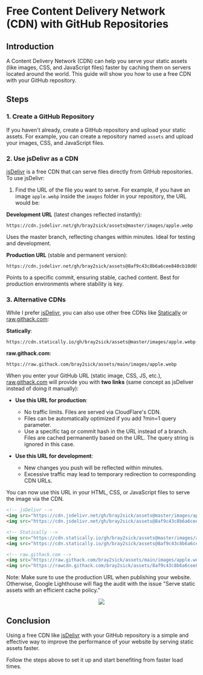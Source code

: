 # Free Content Delivery Network (CDN) with GitHub Repositories

## Introduction

A Content Delivery Network (CDN) can help you serve your static assets (like images, CSS, and JavaScript files) faster by caching them on servers located around the world. This guide will show you how to use a free CDN with your GitHub repository.

## Steps

### 1. Create a GitHub Repository

If you haven't already, create a GitHub repository and upload your static assets. For example, you can create a repository named `assets` and upload your images, CSS, and JavaScript files.

### 2. Use jsDelivr as a CDN

[jsDelivr](https://www.jsdelivr.com/) is a free CDN that can serve files directly from GitHub repositories. To use jsDelivr:

1. Find the URL of the file you want to serve. For example, if you have an image `apple.webp` inside the `images` folder in your repository, the URL would be:

**Development URL** (latest changes reflected instantly):
```
https://cdn.jsdelivr.net/gh/bray2sick/assets@master/images/apple.webp
```

Uses the master branch, reflecting changes within minutes. Ideal for testing and development.

**Production URL** (stable and permanent version):

```
https://cdn.jsdelivr.net/gh/bray2sick/assets@8af9c43c8b6a6cee840cb10d6933ae579834508d/images/apple.webp
```

Points to a specific commit, ensuring stable, cached content. Best for production environments where stability is key.

### 3. Alternative CDNs

While I prefer [jsDelivr](https://www.jsdelivr.com/), you can also use other free CDNs like [Statically](https://statically.io/) or [raw.githack.com](https://raw.githack.com/):

**Statically**:
```
https://cdn.statically.io/gh/bray2sick/assets@master/images/apple.webp
```
**raw.githack.com**:
```
https://raw.githack.com/bray2sick/assets/main/images/apple.webp
```
When you enter your GitHub URL (static image, CSS, JS, etc.), [raw.githack.com](https://raw.githack.com/) will provide you with **two links** (same concept as jsDeliver instead of doing it manually):

- **Use this URL for production**:
  - No traffic limits. Files are served via CloudFlare's CDN.
  - Files can be automatically optimized if you add ?min=1 query parameter.
  - Use a specific tag or commit hash in the URL instead of a branch. Files are cached permanently based on the URL. The query string is ignored in this case.

- **Use this URL for development**:
  - New changes you push will be reflected within minutes.
  - Excessive traffic may lead to temporary redirection to corresponding CDN URLs.

You can now use this URL in your HTML, CSS, or JavaScript files to serve the image via the CDN.

```html
<!-- jsDelivr -->
<img src="https://cdn.jsdelivr.net/gh/bray2sick/assets@master/images/apple.webp">
<img src="https://cdn.jsdelivr.net/gh/bray2sick/assets@8af9c43c8b6a6cee840cb10d6933ae579834508d/images/apple.webp">

<!-- Statically -->
<img src="https://cdn.statically.io/gh/bray2sick/assets@master/images/apple.webp">
<img src="https://cdn.statically.io/gh/bray2sick/assets@8af9c43c8b6a6cee840cb10d6933ae579834508d/images/apple.webp">

<!-- raw.githack.com -->
<img src="https://raw.githack.com/bray2sick/assets/main/images/apple.webp">
<img src="https://rawcdn.githack.com/bray2sick/assets/8af9c43c8b6a6cee840cb10d6933ae579834508d/images/apple.webp">
```

Note: Make sure to use the production URL when publishing your website. Otherwise, Google Lighthouse will flag the audit with the issue "Serve static assets with an efficient cache policy."

<p align="center">
  <img src="https://github.com/user-attachments/assets/974d988b-7a68-45d7-b8a0-c1e9623e4f05">
</p>

## Conclusion

Using a free CDN like [jsDelivr](https://www.jsdelivr.com/) with your GitHub repository is a simple and effective way to improve the performance of your website by serving static assets faster.

Follow the steps above to set it up and start benefiting from faster load times.

